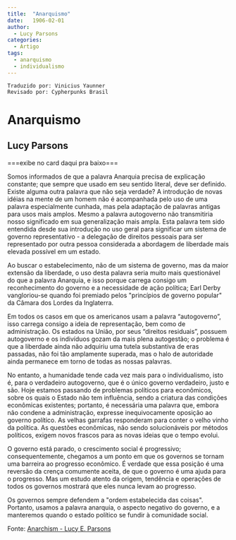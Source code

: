 ```yaml
---
title:  "Anarquismo"
date:   1906-02-01
author:
  - Lucy Parsons
categories:
  - Artigo
tags:
  - anarquismo  
  - individualismo
---
```

```
Traduzido por: Vinicius Yaunner
Revisado por: Cypherpunks Brasil
```

# Anarquismo
## Lucy Parsons

===exibe no card daqui pra baixo===

Somos informados de que a palavra Anarquia precisa de explicação constante; que sempre que usado em seu sentido literal, deve ser definido. Existe alguma outra palavra que não seja verdade? A introdução de novas idéias na mente de um homem não é acompanhada pelo uso de uma palavra especialmente cunhada, mas pela adaptação de palavras antigas para usos mais amplos. Mesmo a palavra autogoverno não transmitiria nosso significado em sua generalização mais ampla. Esta palavra tem sido entendida desde sua introdução no uso geral para significar um sistema de governo representativo - a delegação de direitos pessoais para ser representado por outra pessoa considerada a abordagem de liberdade mais elevada possível em um estado.

Ao buscar o estabelecimento, não de um sistema de governo, mas da maior extensão da liberdade, o uso desta palavra seria muito mais questionável do que a palavra Anarquia, e isso porque carrega consigo um reconhecimento do governo e a necessidade de ação política; Earl Derby vangloriou-se quando foi premiado pelos "princípios de governo popular" da Câmara dos Lordes da Inglaterra.

Em todos os casos em que os americanos usam a palavra “autogoverno”, isso carrega consigo a ideia de representação, bem como de administração. Os estados na União, por seus “direitos residuais”, possuem autogoverno e os indivíduos gozam da mais plena autogestão; o problema é que a liberdade ainda não adquiriu uma tutela substantiva de eras passadas, não foi tão amplamente superada, mas o halo de autoridade ainda permanece em torno de todas as nossas palavras.

No entanto, a humanidade tende cada vez mais para o individualismo, isto é, para o verdadeiro autogoverno, que é o único governo verdadeiro, justo e são. Hoje estamos passando de problemas políticos para econômicos, sobre os quais o Estado não tem influência, sendo a criatura das condições econômicas existentes; portanto, é necessária uma palavra que, embora não condene a administração, expresse inequivocamente oposição ao governo político. As velhas garrafas responderam para conter o velho vinho da política. As questões econômicas, não sendo solucionáveis por métodos políticos, exigem novos frascos para as novas ideias que o tempo evolui.

O governo está parado, o crescimento social é progressivo; consequentemente, chegamos a um ponto em que os governos se tornam uma barreira ao progresso econômico. É verdade que essa posição é uma reversão da crença comumente aceita, de que o governo é uma ajuda para o progresso. Mas um estudo atento da origem, tendência e operações de todos os governos mostrará que eles nunca levam ao progresso.

Os governos sempre defendem a "ordem estabelecida das coisas". Portanto, usamos a palavra anarquia, o aspecto negativo do governo, e a manteremos quando o estado político se fundir à comunidade social.

Fonte: [Anarchism - Lucy E. Parsons](https://theanarchistlibrary.org/library/lucy-e-parsons-anarchism)